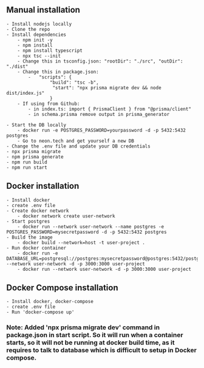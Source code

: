 ## Manual installation
    - Install nodejs locally
    - Clone the repo
    - Install dependencies
        - npm init -y
        - npm install
        - npm install typescript
        - npx tsc --init
        - Change this in tsconfig.json: "rootDir": "./src", "outDir": "./dist"
        - Change this in package.json:
            -   "scripts": {
                    "build": "tsc -b",
                     "start": "npx prisma migrate dev && node dist/index.js"
                    }
        - If using from Github:
            - in index.ts: import { PrismaClient } from "@prisma/client"
            - in schema.prisma remove output in prisma_generator

    - Start the DB locally
        - docker run -e POSTGRES_PASSWORD=yourpassword -d -p 5432:5432 postgres
        - Go to neon.tech and get yourself a new DB
    - Change the .env file and update your DB credentials
    - npx prisma migrate    
    - npm prisma generate
    - npm run build
    - npm run start

## Docker installation
    - Install docker
    - create .env file
    - Create docker network
        - docker network create user-network
    - Start postgres
        - docker run --network user-network --name postgres -e POSTGRES_PASSWORD=mysecretpassword -d -p 5432:5432 postgres
    - Build the image 
        - docker build --network=host -t user-project .
    - Run docker container
        - docker run -e DATABASE_URL=postgresql://postgres:mysecretpassword@postgres:5432/postgres --network user-network -d -p 3000:3000 user-project 
        - docker run --network user-network -d -p 3000:3000 user-project 

## Docker Compose installation
    - Install docker, docker-compose
    - create .env file
    - Run 'docker-compose up'


### Note: Added 'npx prisma migrate dev' command in package.json in start script. So it will run when a container starts, so it will not be running at docker build time, as it requires to talk to database which is difficult to setup in Docker compose. 